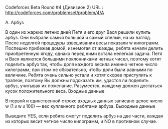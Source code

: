 Codeforces Beta Round #4 (Дивизион 2)
URL : http://codeforces.com/problemset/problem/4/A

A. Арбуз

В один из жарких летних дней Петя и его друг Вася решили купить арбуз. Они выбрали самый большой и самый спелый, на их взгляд. После недолгой процедуры взвешивания весы показали w килограмм. Поспешно прибежав домой, изнемогая от жажды, ребята начали делить приобретенную ягоду, однако перед ними встала нелегкая задача. Петя и Вася являются большими поклонниками четных чисел, поэтому хотят поделить арбуз так, чтобы доля каждого весила именно четное число килограмм, при этом не обязательно, чтобы доли были равными по величине. Ребята очень сильно устали и хотят скорее приступить к трапезе, поэтому Вы должны подсказать им, удастся ли поделить арбуз, учитывая их пожелание. Разумеется, каждому должен достаться кусок положительного веса.
Входные данные

В первой и единственной строке входных данных записано целое число w (1 ≤ w ≤ 100) — вес купленного ребятами арбуза.
Выходные данные

Выведите YES, если ребята смогут поделить арбуз на две части, каждая из которых весит четное число килограмм, и NO в противном случае.
